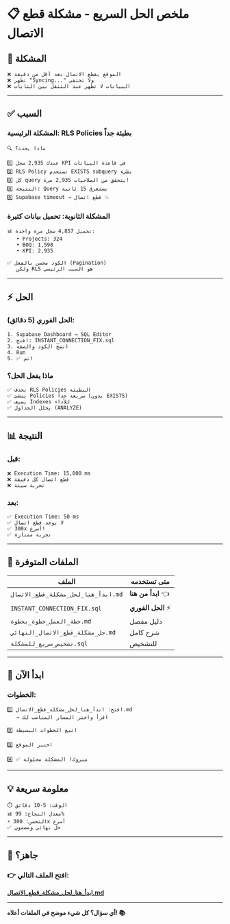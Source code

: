 # 📋 ملخص الحل السريع - مشكلة قطع الاتصال

## 🎯 **المشكلة**

```
❌ الموقع يقطع الاتصال بعد أقل من دقيقة
❌ تظهر "Syncing..." ولا تختفي
❌ البيانات لا تظهر عند التنقل بين التابات
```

---

## ✅ **السبب**

### **المشكلة الرئيسية: RLS Policies بطيئة جداً**

```
🔍 ماذا يحدث؟

1️⃣ عندك 2,935 سجل KPI في قاعدة البيانات
2️⃣ RLS Policy تستخدم EXISTS subquery بطيء
3️⃣ كل query يتحقق من الصلاحيات 2,935 مرة!
4️⃣ النتيجة: Query يستغرق 15 ثانية
5️⃣ Supabase timeout → قطع اتصال 💥
```

### **المشكلة الثانوية: تحميل بيانات كثيرة**

```
📊 تحميل 4,857 سجل مرة واحدة:
   • Projects: 324
   • BOQ: 1,598
   • KPI: 2,935
   
✅ الكود محسن بالفعل (Pagination)
   ولكن RLS هو السبب الرئيسي
```

---

## ⚡ **الحل**

### **الحل الفوري (5 دقائق):**

```
1. Supabase Dashboard → SQL Editor
2. افتح: INSTANT_CONNECTION_FIX.sql
3. انسخ الكود والصقه
4. Run
5. ✅ تم!
```

### **ماذا يفعل الحل؟**

```
✅ يحذف RLS Policies البطيئة
✅ ينشئ Policies سريعة جداً (بدون EXISTS)
✅ يضيف Indexes للأداء
✅ يحلل الجداول (ANALYZE)
```

---

## 📊 **النتيجة**

### **قبل:**
```
❌ Execution Time: 15,000 ms
❌ قطع اتصال كل دقيقة
❌ تجربة سيئة
```

### **بعد:**
```
✅ Execution Time: 50 ms
✅ لا يوجد قطع اتصال
✅ 300x أسرع!
✅ تجربة ممتازة
```

---

## 📂 **الملفات المتوفرة**

| الملف | متى تستخدمه |
|-------|-------------|
| `ابدأ_هنا_لحل_مشكلة_قطع_الاتصال.md` | **ابدأ من هنا** 👈 |
| `INSTANT_CONNECTION_FIX.sql` | **الحل الفوري** ⚡ |
| `خطة_العمل_خطوة_بخطوة.md` | دليل مفصل |
| `حل_مشكلة_قطع_الاتصال_النهائي.md` | شرح كامل |
| `تشخيص_سريع_للمشكلة.sql` | للتشخيص |

---

## 🚀 **ابدأ الآن**

### **الخطوات:**

```
1️⃣ افتح: ابدأ_هنا_لحل_مشكلة_قطع_الاتصال.md
   → اقرأ واختر المسار المناسب لك

2️⃣ اتبع الخطوات البسيطة

3️⃣ اختبر الموقع

4️⃣ ✅ مبروك! المشكلة محلولة
```

---

## 💡 **معلومة سريعة**

```
⏱️ الوقت: 5-10 دقائق
📊 معدل النجاح: 99%
⚡ التحسن: 300x أسرع
✅ حل نهائي ومضمون
```

---

## 🎉 **جاهز؟**

### **👉 افتح الملف التالي:**

**[ابدأ_هنا_لحل_مشكلة_قطع_الاتصال.md](ابدأ_هنا_لحل_مشكلة_قطع_الاتصال.md)**

---

**أي سؤال؟ كل شيء موضح في الملفات أعلاه! 📚**

